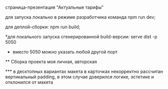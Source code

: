 страница-презентация "Актуальные тарифы"

для запуска локально в режиме разработчика команда npm run dev;

для деплой-сборки: npm run build;

*для локального запуска сгенерированной build-версии: serve dist -p 5050


* вместо 5050 можно указать любой другой порт

** Сборка проекта моя личная, авторская


*** в десктопных вариантах макета в карточках некорректно рассчитан вертикальный padding, в этом случае доверился логике, эстетике и отклонился от макета
